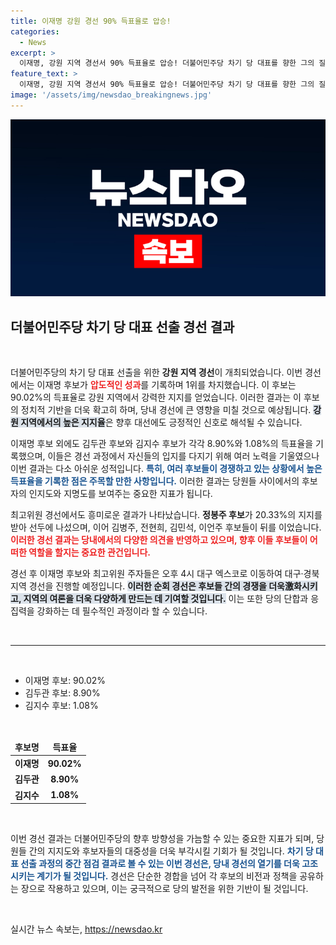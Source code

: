 ```yaml
---
title: 이재명 강원 경선 90% 득표율로 압승!
categories:
  - News
excerpt: >
  이재명, 강원 지역 경선서 90% 득표율로 압승! 더불어민주당 차기 당 대표를 향한 그의 질주가 계속되고 있다. 대구·경북 경선도 기대를 모은다. 클릭해서 더 알아보세요!
feature_text: >
  이재명, 강원 지역 경선서 90% 득표율로 압승! 더불어민주당 차기 당 대표를 향한 그의 질주가 계속되고 있다. 대구·경북 경선도 기대를 모은다. 클릭해서 더 알아보세요!
image: '/assets/img/newsdao_breakingnews.jpg'
---
```


<p><img src="/assets/img/newsdao_breakingnews.jpg" alt="ranknews 속보" /></p>

<h2 data-ke-size="size26">더불어민주당 차기 당 대표 선출 경선 결과</h2>

<p data-ke-size="size16">&nbsp;</p>

<p>더불어민주당의 차기 당 대표 선출을 위한 <b>강원 지역 경선</b>이 개최되었습니다. 이번 경선에서는 이재명 후보가 <b><span style="color: #ee2323;">압도적인 성과</span></b>를 기록하며 1위를 차지했습니다. 이 후보는 90.02%의 득표율로 강원 지역에서 강력한 지지를 얻었습니다. 이러한 결과는 이 후보의 정치적 기반을 더욱 확고히 하며, 당내 경선에 큰 영향을 미칠 것으로 예상됩니다. <b><span style="background-color: #21538527;">강원 지역에서의 높은 지지율</span></b>은 향후 대선에도 긍정적인 신호로 해석될 수 있습니다.</p>

<p>이재명 후보 외에도 김두관 후보와 김지수 후보가 각각 8.90%와 1.08%의 득표율을 기록했으며, 이들은 경선 과정에서 자신들의 입지를 다지기 위해 여러 노력을 기울였으나 이번 결과는 다소 아쉬운 성적입니다. <b><span style="color: #1a5490;">특히, 여러 후보들이 경쟁하고 있는 상황에서 높은 득표율을 기록한 점은 주목할 만한 사항입니다.</span></b> 이러한 결과는 당원들 사이에서의 후보자의 인지도와 지명도를 보여주는 중요한 지표가 됩니다.</p>

<p>최고위원 경선에서도 흥미로운 결과가 나타났습니다. <b>정봉주 후보</b>가 20.33%의 지지를 받아 선두에 나섰으며, 이어 김병주, 전현희, 김민석, 이언주 후보들이 뒤를 이었습니다. <b><span style="color: #ee2323;">이러한 경선 결과는 당내에서의 다양한 의견을 반영하고 있으며, 향후 이들 후보들이 어떠한 역할을 할지는 중요한 관건입니다.</span></b></p>

<p>경선 후 이재명 후보와 최고위원 주자들은 오후 4시 대구 엑스코로 이동하여 대구·경북 지역 경선을 진행할 예정입니다. <b><span style="background-color: #21538527;">이러한 순회 경선은 후보들 간의 경쟁을 더욱激화시키고, 지역의 여론을 더욱 다양하게 만드는 데 기여할 것입니다.</span></b> 이는 또한 당의 단합과 응집력을 강화하는 데 필수적인 과정이라 할 수 있습니다.</p>

<p data-ke-size="size16">&nbsp;</p>

<hr/>

<p data-ke-size="size16">&nbsp;</p>

<ul>
    <li>이재명 후보: 90.02%</li>
    <li>김두관 후보: 8.90%</li>
    <li>김지수 후보: 1.08%</li>
</ul>

<p data-ke-size="size16">&nbsp;</p>

<table style="width: 100%;">
    <thead>
        <tr>
            <td style="text-align: center; height: 17px;"><b>후보명</b></td>
            <td style="text-align: center; height: 17px;"><b>득표율</b></td>
        </tr>
    </thead>
    <tbody>
        <tr>
            <td style="text-align: center; height: 17px;"><b>이재명</b></td>
            <td style="text-align: center; height: 17px;"><b>90.02%</b></td>
        </tr>
        <tr>
            <td style="text-align: center; height: 17px;"><b>김두관</b></td>
            <td style="text-align: center; height: 17px;"><b>8.90%</b></td>
        </tr>
        <tr>
            <td style="text-align: center; height: 17px;"><b>김지수</b></td>
            <td style="text-align: center; height: 17px;"><b>1.08%</b></td>
        </tr>
    </tbody>
</table>

<p data-ke-size="size16">&nbsp;</p>

<p>이번 경선 결과는 더불어민주당의 향후 방향성을 가늠할 수 있는 중요한 지표가 되며, 당원들 간의 지지도와 후보자들의 대중성을 더욱 부각시킬 기회가 될 것입니다. <b><span style="color: #1a5490;">차기 당 대표 선출 과정의 중간 점검 결과로 볼 수 있는 이번 경선은, 당내 경선의 열기를 더욱 고조시키는 계기가 될 것입니다.</span></b> 경선은 단순한 경합을 넘어 각 후보의 비전과 정책을 공유하는 장으로 작용하고 있으며, 이는 궁극적으로 당의 발전을 위한 기반이 될 것입니다.</p>

<p data-ke-size="size16">&nbsp;</p>
실시간 뉴스 속보는, <a href="https://newsdao.kr" rel="dofollow">https://newsdao.kr</a>


